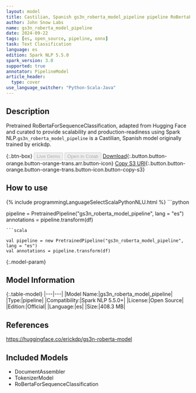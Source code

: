 ```yaml
---
layout: model
title: Castilian, Spanish gs3n_roberta_model_pipeline pipeline RoBertaForSequenceClassification from erickdp
author: John Snow Labs
name: gs3n_roberta_model_pipeline
date: 2024-09-22
tags: [es, open_source, pipeline, onnx]
task: Text Classification
language: es
edition: Spark NLP 5.5.0
spark_version: 3.0
supported: true
annotator: PipelineModel
article_header:
  type: cover
use_language_switcher: "Python-Scala-Java"
---
```


## Description

Pretrained RoBertaForSequenceClassification, adapted from Hugging Face and curated to provide scalability and production-readiness using Spark NLP.`gs3n_roberta_model_pipeline` is a Castilian, Spanish model originally trained by erickdp.

{:.btn-box}
<button class="button button-orange" disabled>Live Demo</button>
<button class="button button-orange" disabled>Open in Colab</button>
[Download](https://s3.amazonaws.com/auxdata.johnsnowlabs.com/public/models/gs3n_roberta_model_pipeline_es_5.5.0_3.0_1727017153221.zip){:.button.button-orange.button-orange-trans.arr.button-icon}
[Copy S3 URI](s3://auxdata.johnsnowlabs.com/public/models/gs3n_roberta_model_pipeline_es_5.5.0_3.0_1727017153221.zip){:.button.button-orange.button-orange-trans.button-icon.button-copy-s3}

## How to use



<div class="tabs-box" markdown="1">
{% include programmingLanguageSelectScalaPythonNLU.html %}
```python

pipeline = PretrainedPipeline("gs3n_roberta_model_pipeline", lang = "es")
annotations =  pipeline.transform(df)   

```
```scala

val pipeline = new PretrainedPipeline("gs3n_roberta_model_pipeline", lang = "es")
val annotations = pipeline.transform(df)

```
</div>

{:.model-param}
## Model Information

{:.table-model}
|---|---|
|Model Name:|gs3n_roberta_model_pipeline|
|Type:|pipeline|
|Compatibility:|Spark NLP 5.5.0+|
|License:|Open Source|
|Edition:|Official|
|Language:|es|
|Size:|408.3 MB|

## References

https://huggingface.co/erickdp/gs3n-roberta-model

## Included Models

- DocumentAssembler
- TokenizerModel
- RoBertaForSequenceClassification